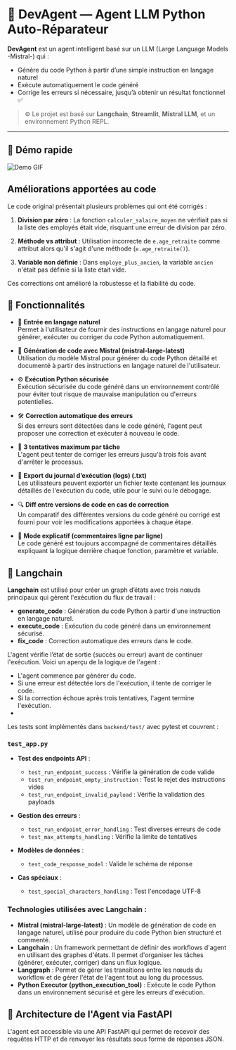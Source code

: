 # 🤖 DevAgent — Agent LLM Python Auto-Réparateur

**DevAgent** est un agent intelligent basé sur un LLM (Large Language Models -Mistral-) qui :
- Génère du code Python à partir d’une simple instruction en langage naturel
- Exécute automatiquement le code généré
- Corrige les erreurs si nécessaire, jusqu’à obtenir un résultat fonctionnel ✅

> ⚙️ Le projet est basé sur **Langchain**, **Streamlit**, **Mistral LLM**, et un environnement Python REPL.

---

## 🚀 Démo rapide
![Demo GIF](demo/agent-demo-code.gif)

## Améliorations apportées au code

Le code original présentait plusieurs problèmes qui ont été corrigés :

1. **Division par zéro** : La fonction `calculer_salaire_moyen` ne vérifiait pas si la liste des employés était vide, risquant une erreur de division par zéro.

2. **Méthode vs attribut** : Utilisation incorrecte de `e.age_retraite` comme attribut alors qu'il s'agit d'une méthode (`e.age_retraite()`).

3. **Variable non définie** : Dans `employe_plus_ancien`, la variable `ancien` n'était pas définie si la liste était vide.

Ces corrections ont amélioré la robustesse et la fiabilité du code.


## 🧠 Fonctionnalités

- 💬 **Entrée en langage naturel**  
  Permet à l'utilisateur de fournir des instructions en langage naturel pour générer, exécuter ou corriger du code Python automatiquement.

- 🤖 **Génération de code avec Mistral (mistral-large-latest)**  
  Utilisation du modèle Mistral pour générer du code Python détaillé et documenté à partir des instructions en langage naturel de l'utilisateur.

- ⚙️ **Exécution Python sécurisée**  
  Exécution sécurisée du code généré dans un environnement contrôlé pour éviter tout risque de mauvaise manipulation ou d'erreurs potentielles.

- 🛠 **Correction automatique des erreurs**  
  Si des erreurs sont détectées dans le code généré, l'agent peut proposer une correction et exécuter à nouveau le code.

- 🔁 **3 tentatives maximum par tâche**  
  L'agent peut tenter de corriger les erreurs jusqu'à trois fois avant d'arrêter le processus.

- 🧾 **Export du journal d’exécution (logs) (.txt)**  
  Les utilisateurs peuvent exporter un fichier texte contenant les journaux détaillés de l'exécution du code, utile pour le suivi ou le débogage.

- 🔍 **Diff entre versions de code en cas de correction**  
  Un comparatif des différentes versions du code généré ou corrigé est fourni pour voir les modifications apportées à chaque étape.

- 🧠 **Mode explicatif (commentaires ligne par ligne)**  
  Le code généré est toujours accompagné de commentaires détaillés expliquant la logique derrière chaque fonction, paramètre et variable.



## 🧩 Langchain

**Langchain** est utilisé pour créer un graph d’états avec trois nœuds principaux qui gèrent l'exécution du flux de travail :

- **generate_code** : Génération du code Python à partir d'une instruction en langage naturel.
- **execute_code** : Exécution du code généré dans un environnement sécurisé.
- **fix_code** : Correction automatique des erreurs dans le code.

L'agent vérifie l’état de sortie (succès ou erreur) avant de continuer l'exécution. Voici un aperçu de la logique de l'agent :

- L'agent commence par générer du code.
- Si une erreur est détectée lors de l'exécution, il tente de corriger le code.
- Si la correction échoue après trois tentatives, l'agent termine l'exécution.
- 
Les tests sont implémentés dans `backend/test/` avec pytest et couvrent :

### `test_app.py`
- **Test des endpoints API** :
  - `test_run_endpoint_success` : Vérifie la génération de code valide
  - `test_run_endpoint_empty_instruction` : Test le rejet des instructions vides
  - `test_run_endpoint_invalid_payload` : Vérifie la validation des payloads

- **Gestion des erreurs** :
  - `test_run_endpoint_error_handling` : Test diverses erreurs de code
  - `test_max_attempts_handling` : Vérifie la limite de tentatives

- **Modèles de données** :
  - `test_code_response_model` : Valide le schéma de réponse

- **Cas spéciaux** :
  - `test_special_characters_handling` : Test l'encodage UTF-8
### Technologies utilisées avec Langchain :

- **Mistral (mistral-large-latest)** : Un modèle de génération de code en langage naturel, utilisé pour produire du code Python bien structuré et commenté.
- **Langchain** : Un framework permettant de définir des workflows d'agent en utilisant des graphes d'états. Il permet d'organiser les tâches (générer, exécuter, corriger) dans un flux logique.
- **Langgraph** : Permet de gérer les transitions entre les nœuds du workflow et de gérer l'état de l'agent tout au long du processus.
- **Python Executor (python_execution_tool)** : Exécute le code Python dans un environnement sécurisé et gère les erreurs d'exécution.

## 🔧 Architecture de l'Agent via FastAPI

L'agent est accessible via une API FastAPI qui permet de recevoir des requêtes HTTP et de renvoyer les résultats sous forme de réponses JSON.



